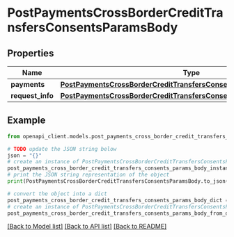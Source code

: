 # PostPaymentsCrossBorderCreditTransfersConsentsParamsBody


## Properties

Name | Type | Description | Notes
------------ | ------------- | ------------- | -------------
**payments** | [**PostPaymentsCrossBorderCreditTransfersConsentsParamsBodyPayments**](PostPaymentsCrossBorderCreditTransfersConsentsParamsBodyPayments.md) |  | 
**request_info** | [**PostPaymentsCrossBorderCreditTransfersConsentsParamsBodyRequestInfo**](PostPaymentsCrossBorderCreditTransfersConsentsParamsBodyRequestInfo.md) |  | 

## Example

```python
from openapi_client.models.post_payments_cross_border_credit_transfers_consents_params_body import PostPaymentsCrossBorderCreditTransfersConsentsParamsBody

# TODO update the JSON string below
json = "{}"
# create an instance of PostPaymentsCrossBorderCreditTransfersConsentsParamsBody from a JSON string
post_payments_cross_border_credit_transfers_consents_params_body_instance = PostPaymentsCrossBorderCreditTransfersConsentsParamsBody.from_json(json)
# print the JSON string representation of the object
print(PostPaymentsCrossBorderCreditTransfersConsentsParamsBody.to_json())

# convert the object into a dict
post_payments_cross_border_credit_transfers_consents_params_body_dict = post_payments_cross_border_credit_transfers_consents_params_body_instance.to_dict()
# create an instance of PostPaymentsCrossBorderCreditTransfersConsentsParamsBody from a dict
post_payments_cross_border_credit_transfers_consents_params_body_from_dict = PostPaymentsCrossBorderCreditTransfersConsentsParamsBody.from_dict(post_payments_cross_border_credit_transfers_consents_params_body_dict)
```
[[Back to Model list]](../README.md#documentation-for-models) [[Back to API list]](../README.md#documentation-for-api-endpoints) [[Back to README]](../README.md)


